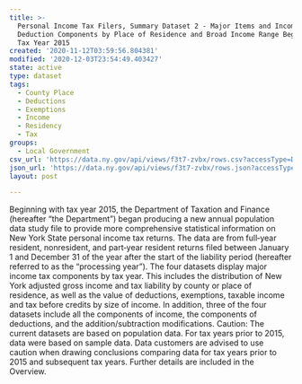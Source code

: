 ```yaml
---
title: >-
  Personal Income Tax Filers, Summary Dataset 2 - Major Items and Income &
  Deduction Components by Place of Residence and Broad Income Range Beginning
  Tax Year 2015
created: '2020-11-12T03:59:56.804381'
modified: '2020-12-03T23:54:49.403427'
state: active
type: dataset
tags:
  - County Place
  - Deductions
  - Exemptions
  - Income
  - Residency
  - Tax
groups:
  - Local Government
csv_url: 'https://data.ny.gov/api/views/f3t7-zvbx/rows.csv?accessType=DOWNLOAD'
json_url: 'https://data.ny.gov/api/views/f3t7-zvbx/rows.json?accessType=DOWNLOAD'
layout: post

---
```

Beginning with tax year 2015, the Department of Taxation and Finance (hereafter “the Department”) began producing a new annual population data study file to provide more comprehensive statistical information on New York State personal income tax returns. The data are from full‐year resident, nonresident, and part‐year resident returns filed between January 1 and December 31 of the year after the start of the liability period (hereafter referred to as the “processing year”). The four datasets display major income tax components by tax year. This includes the distribution of New York adjusted gross income and tax liability by county or place of residence, as well as the value of deductions, exemptions, taxable income and tax before credits by size of income. In addition, three of the four datasets include all the components of income, the components of deductions, and the addition/subtraction modifications.
Caution: The current datasets are based on population data. For tax years prior to 2015, data were based on sample data. Data customers are advised to use caution when drawing conclusions comparing data for tax years prior to 2015 and subsequent tax years. Further details are included in the Overview.
